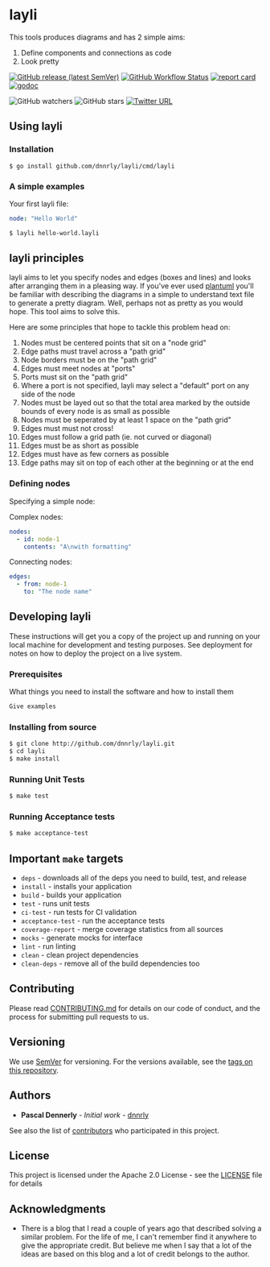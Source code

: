# layli

This tools produces diagrams and has 2 simple aims:

1. Define components and connections as code
2. Look pretty

[![GitHub release (latest SemVer)](https://img.shields.io/github/v/release/dnnrly/layli)](https://github.com/dnnrly/layli/releases/latest)
[![GitHub Workflow Status](https://img.shields.io/github/actions/workflow/status/dnnrly/layli/release.yml?branch=master)](https://github.com/dnnrly/layli/actions/workflows/release.yml?branch=master)
[![report card](https://goreportcard.com/badge/github.com/dnnrly/layli)](https://goreportcard.com/report/github.com/dnnrly/layli)
[![godoc](https://godoc.org/github.com/dnnrly/layli?status.svg)](http://godoc.org/github.com/dnnrly/layli)

![GitHub watchers](https://img.shields.io/github/watchers/dnnrly/layli?style=social)
![GitHub stars](https://img.shields.io/github/stars/dnnrly/layli?style=social)
[![Twitter URL](https://img.shields.io/twitter/url?style=social&url=https%3A%2F%2Fgithub.com%2Fdnnrly%2Flayli)](https://twitter.com/intent/tweet?url=https://github.com/dnnrly/layli)


## Using layli

### Installation

```
$ go install github.com/dnnrly/layli/cmd/layli
```

### A simple examples

Your first layli file:
```yml
node: "Hello World"
```

```bash
$ layli hello-world.layli
```

## layli principles

layli aims to let you specify nodes and edges (boxes and lines) and looks after arranging them in a pleasing way. If you've ever used [plantuml](https://plantuml.com) you'll be familiar with describing the diagrams in a simple to understand text file to generate a pretty diagram. Well, perhaps not as pretty as you would hope. This tool aims to solve this.

Here are some principles that hope to tackle this problem head on:

1. Nodes must be centered points that sit on a "node grid"
2. Edge paths must travel across a "path grid"
3. Node borders must be on the "path grid"
4. Edges must meet nodes at "ports"
5. Ports must sit on the "path grid"
6. Where a port is not specified, layli may select a "default" port on any side of the node
7. Nodes must be layed out so that the total area marked by the outside bounds of every node is as small as possible
8. Nodes must be seperated by at least 1 space on the "path grid"
9.  Edges must must not cross!
10. Edges must follow a grid path (ie. not curved or diagonal)
11. Edges must be as short as possible
12. Edges must have as few corners as possible
13. Edge paths may sit on top of each other at the beginning or at the end

### Defining nodes

Specifying a simple node:

Complex nodes:
```yml
nodes:
  - id: node-1
    contents: "A\nwith formatting"
```

Connecting nodes:

```yml
edges:
  - from: node-1
    to: "The node name"
```

## Developing layli

These instructions will get you a copy of the project up and running on your local machine for development and testing purposes. See deployment for notes on how to deploy the project on a live system.

### Prerequisites

What things you need to install the software and how to install them

```bash
Give examples
```

### Installing from source

```bash
$ git clone http://github.com/dnnrly/layli.git
$ cd layli
$ make install
```

### Running Unit Tests

```bash
$ make test
```

### Running Acceptance tests

```bash
$ make acceptance-test
```

## Important `make` targets

* `deps` - downloads all of the deps you need to build, test, and release
* `install` - installs your application
* `build` - builds your application
* `test` - runs unit tests
* `ci-test` - run tests for CI validation
* `acceptance-test` - run the acceptance tests
* `coverage-report` - merge coverage statistics from all sources
* `mocks` - generate mocks for interface
* `lint` -  run linting
* `clean` - clean project dependencies
* `clean-deps` - remove all of the build dependencies too


## Contributing

Please read [CONTRIBUTING.md](CONTRIBUTING.md) for details on our code of conduct, and the process for submitting pull requests to us.

## Versioning

We use [SemVer](http://semver.org/) for versioning. For the versions available, see the [tags on this repository](https://github.com/dnnrly/layli/tags). 

## Authors

* **Pascal Dennerly** - *Initial work* - [dnnrly](https://github.com/dnnrly)

See also the list of [contributors](https://github.com/dnnrly/layli/contributors) who participated in this project.

## License

This project is licensed under the Apache 2.0 License - see the [LICENSE](LICENSE) file for details

## Acknowledgments

* There is a blog that I read a couple of years ago that described solving a similar problem. For the life of me, I can't remember find it anywhere to give the appropriate credit. But believe me when I say that a lot of the ideas are based on this blog and a lot of credit belongs to the author.
